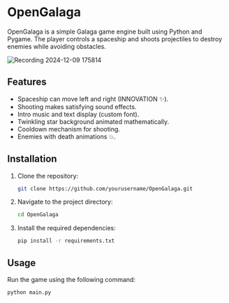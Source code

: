 # OpenGalaga

OpenGalaga is a simple Galaga game engine built using Python and Pygame. The player controls a spaceship and shoots projectiles to destroy enemies while avoiding obstacles.

![Recording 2024-12-09 175814](https://github.com/user-attachments/assets/4fd79f1b-5b5f-44a6-bd5e-25285cee535d)

## Features

- Spaceship can move left and right (INNOVATION ✨).
- Shooting makes satisfying sound effects.
- Intro music and text display (custom font).
- Twinkling star background animated mathematically.
- Cooldown mechanism for shooting.
- Enemies with death animations 💥.

## Installation

1. Clone the repository:
    ```sh
    git clone https://github.com/yourusername/OpenGalaga.git
    ```
2. Navigate to the project directory:
    ```sh
    cd OpenGalaga
    ```
3. Install the required dependencies:
    ```sh
    pip install -r requirements.txt
    ```

## Usage

Run the game using the following command:
```sh 
python main.py
